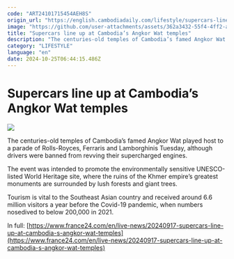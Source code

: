 ```yaml
---
code: "ART24101715454AEH8S"
origin_url: "https://english.cambodiadaily.com/lifestyle/supercars-line-up-at-cambodias-angkor-wat-temples-189368/"
image: "https://github.com/user-attachments/assets/362a3432-55f4-4ff2-a2e7-07eff09305ca"
title: "Supercars line up at Cambodia’s Angkor Wat temples"
description: "The centuries-old temples of Cambodia’s famed Angkor Wat played host to a parade of Rolls-Royces, Ferraris and Lamborghinis Tuesday, although drivers were banned from revving their supercharged engines. The event was intended to promote the environmentally sensitive UNESCO-listed World Heritage site, where the ruins of the Khmer empire’s greatest monuments are surrounded by lush forests […]"
category: "LIFESTYLE"
language: "en"
date: 2024-10-25T06:44:15.486Z
---
```


# Supercars line up at Cambodia’s Angkor Wat temples

 ![](https://github.com/user-attachments/assets/a476fb6a-a4f7-427b-834c-fbc7cd0eb445)

The centuries-old temples of Cambodia’s famed Angkor Wat played host to a parade of Rolls-Royces, Ferraris and Lamborghinis Tuesday, although drivers were banned from revving their supercharged engines.

The event was intended to promote the environmentally sensitive UNESCO-listed World Heritage site, where the ruins of the Khmer empire’s greatest monuments are surrounded by lush forests and giant trees.

Tourism is vital to the Southeast Asian country and received around 6.6 million visitors a year before the Covid-19 pandemic, when numbers nosedived to below 200,000 in 2021.

In full: [https://www.france24.com/en/live-news/20240917-supercars-line-up-at-cambodia-s-angkor-wat-temples](https://www.france24.com/en/live-news/20240917-supercars-line-up-at-cambodia-s-angkor-wat-temples)